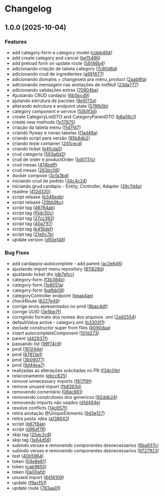 # Changelog

## 1.0.0 (2025-10-04)


### Features

* add category-form e category model ([cdeb494](https://github.com/WorkspaceCardappio/cardappio/commit/cdeb4946492646c5fc70cd6104bfd425f6652102))
* add create category and cancel ([be15496](https://github.com/WorkspaceCardappio/cardappio/commit/be15496cc76d6ff8b85f4cda1680514343165c54))
* add preload form on update route ([58146b4](https://github.com/WorkspaceCardappio/cardappio/commit/58146b4f4e71e745cf9f443f9eba61933353c8ba))
* adicionando criação de tabela category ([7c80d6d](https://github.com/WorkspaceCardappio/cardappio/commit/7c80d6d21bb6213667fad78d3e8a8b2dd094f36c))
* adicionando crud de ingredientes ([a991677](https://github.com/WorkspaceCardappio/cardappio/commit/a99167713c513b266edc3607319917514dafd879))
* adicionando domains + changesets pra menu_product ([2aab8fa](https://github.com/WorkspaceCardappio/cardappio/commit/2aab8face074162876eb67011292ed2029cad6cf))
* adicionando mensagem nas anotações de notNull ([23da777](https://github.com/WorkspaceCardappio/cardappio/commit/23da7776cec06d5af6e2862c97bf4bb7ab4ac716))
* adicionando validações extras ([70804be](https://github.com/WorkspaceCardappio/cardappio/commit/70804befb04387609c5f9ee1d36444d13bf560b2))
* Ajustando CRUD cardapio ([6b5bcd9](https://github.com/WorkspaceCardappio/cardappio/commit/6b5bcd97cd3f1b3ce4f685ea2fd6741ba8de4250))
* ajutando estrutura de pacotes ([9e5f72d](https://github.com/WorkspaceCardappio/cardappio/commit/9e5f72de10a2730b476aaed57c171efbe2211a35))
* alterando estrutura e endpoint state ([578fb5b](https://github.com/WorkspaceCardappio/cardappio/commit/578fb5b230adb33df82a05b01757eea12cd73272))
* category component e service ([55b1f3d](https://github.com/WorkspaceCardappio/cardappio/commit/55b1f3d768742e3c0097218ab03f83f9b9ebe50e))
* create CategoryListDTO and CategoryParentDTO ([b8a06c1](https://github.com/WorkspaceCardappio/cardappio/commit/b8a06c186fdbb660d968ee906559bdd5696abbab))
* create new methods ([1c17875](https://github.com/WorkspaceCardappio/cardappio/commit/1c17875ae61eed8ec1092f98c93a0345dd871211))
* criação da tabela menu ([11d7f47](https://github.com/WorkspaceCardappio/cardappio/commit/11d7f47912ffc5f4eec01720c497aa6a7cb6d02e))
* criando flyway e novas tabelas ([f1ad46a](https://github.com/WorkspaceCardappio/cardappio/commit/f1ad46a746d635695cbeb3175866f89bbb0191ef))
* criando script para versão ([85b8db2](https://github.com/WorkspaceCardappio/cardappio/commit/85b8db2ab50e2b04a4a9901c7c09f51ce86dc01a))
* criando teste container ([241cecd](https://github.com/WorkspaceCardappio/cardappio/commit/241cecd9e6240142abbb729114bd3ee874e2a8bb))
* criando ticket ([b4fcda5](https://github.com/WorkspaceCardappio/cardappio/commit/b4fcda5e0619e5b4ddc8dca0cceaad420f0c9c97))
* crud categoria ([593a6d2](https://github.com/WorkspaceCardappio/cardappio/commit/593a6d2281c80c5364b4534003414c9e117a9a7d))
* crud de order e productOrder ([5d0731c](https://github.com/WorkspaceCardappio/cardappio/commit/5d0731c3f2f703903bd8151dfcdf61197cd62b0a))
* crud mesas ([474bdff](https://github.com/WorkspaceCardappio/cardappio/commit/474bdffedcddc3d72aca60843a6879a3e708d638))
* crud mesas ([263bc06](https://github.com/WorkspaceCardappio/cardappio/commit/263bc06abb478fba5f3fceea9e673a268337312f))
* docker compose ([3cfa3bd](https://github.com/WorkspaceCardappio/cardappio/commit/3cfa3bd35ec10d5f92a62af6f4aca91c4d295363))
* iniciando crud de pedido ([34c4c24](https://github.com/WorkspaceCardappio/cardappio/commit/34c4c241cef3416344564bc523d579e4e1cfafe4))
* iniciando grud cardápio - Entity, Controller, Adapter ([39c7d4a](https://github.com/WorkspaceCardappio/cardappio/commit/39c7d4a9f244db538ad0c7ddcd5bad3c5e161b64))
* readme ([412d320](https://github.com/WorkspaceCardappio/cardappio/commit/412d3205090c22c1f93aace8c75659b24c01a168))
* script release ([b346edb](https://github.com/WorkspaceCardappio/cardappio/commit/b346edb100e8b2d7b595a17a4a42e0c71329a8b0))
* script release ([29bb9bc](https://github.com/WorkspaceCardappio/cardappio/commit/29bb9bc49dd832a60c2aaec909b5dacd46459696))
* script tag ([46764ab](https://github.com/WorkspaceCardappio/cardappio/commit/46764ab8d3d589ac38c4385a948dfe8237857f6c))
* script tag ([f0dc50c](https://github.com/WorkspaceCardappio/cardappio/commit/f0dc50c1f1a3f983cfc6d6d53457a915a1774b96))
* script tag ([27cc392](https://github.com/WorkspaceCardappio/cardappio/commit/27cc392538d702a4f5250d04f508d53795286493))
* script tag ([40a71f7](https://github.com/WorkspaceCardappio/cardappio/commit/40a71f75a700d809667c0b80c2a0f3d1261c4744))
* script tag ([b416def](https://github.com/WorkspaceCardappio/cardappio/commit/b416def1df5cf1032a6f1f43aa6d02893023e519))
* script tag ([21e0c7b](https://github.com/WorkspaceCardappio/cardappio/commit/21e0c7b2f208154d33424f592acd85a6a769680e))
* update version ([d50e148](https://github.com/WorkspaceCardappio/cardappio/commit/d50e148cfc4025b127a3284010d94f6182613c52))


### Bug Fixes

* add cardappio-autocomplete - add parent ([ac2e646](https://github.com/WorkspaceCardappio/cardappio/commit/ac2e64648e5217895c7c530e628fe435c73026bb))
* ajustando import menu repository ([811828d](https://github.com/WorkspaceCardappio/cardappio/commit/811828de1723cf5cb6fe09260bf28ce52b28a339))
* ajustando ticket dto ([db7efcc](https://github.com/WorkspaceCardappio/cardappio/commit/db7efcc2dc31a834b1b622047521520d2a528b20))
* category-form ([f3b384b](https://github.com/WorkspaceCardappio/cardappio/commit/f3b384b2ad3ecc374f79028392ec90d8b8123a7d))
* category-form ([1e8051a](https://github.com/WorkspaceCardappio/cardappio/commit/1e8051a75fca52172715432c320180cdbaa8e0f8))
* category-form ([bafbb06](https://github.com/WorkspaceCardappio/cardappio/commit/bafbb06eccd26eda2fa87742d4296f34140f3d87))
* categoryController endpoint ([beaa4ae](https://github.com/WorkspaceCardappio/cardappio/commit/beaa4aefedad4ed181d334d8c86816b09e2b4f62))
* checkRoute ([6227e49](https://github.com/WorkspaceCardappio/cardappio/commit/6227e49b95731a1f74bd6741d7586da5ff86bb27))
* corrige erros apresentados no pmd ([9bac4df](https://github.com/WorkspaceCardappio/cardappio/commit/9bac4df115c9e01109e0e2689e08426caf954403))
* corrige UUID ([3e5be7f](https://github.com/WorkspaceCardappio/cardappio/commit/3e5be7f9a21948bc037c1bdac73220c3d74279c0))
* corrigindo formato dos nomes dos arquivos .xml ([2a92554](https://github.com/WorkspaceCardappio/cardappio/commit/2a92554ceeb09daade6e413ac185794f5096fc2d))
* defaultValue active - category.xml ([b3303f1](https://github.com/WorkspaceCardappio/cardappio/commit/b3303f10c4a54b2b88a342778db116ff7de100b9))
* exclude constructor super from files ([b090daa](https://github.com/WorkspaceCardappio/cardappio/commit/b090daac8263b80f449e5fc3afa3fea84bf26c28))
* insert autocompleteComponent ([101d273](https://github.com/WorkspaceCardappio/cardappio/commit/101d273cb6c259339cd52bea994eb4f579413348))
* parent ([d42937f](https://github.com/WorkspaceCardappio/cardappio/commit/d42937f5b295b9492418e5923cf6a63b2b51c80a))
* passando list ([99f74c9](https://github.com/WorkspaceCardappio/cardappio/commit/99f74c9183568a27931fcc20a08ad86b3a05e142))
* pmd ([161244e](https://github.com/WorkspaceCardappio/cardappio/commit/161244e7be81fba2b63d245d34de02c69b794187))
* pmd ([87813e1](https://github.com/WorkspaceCardappio/cardappio/commit/87813e15972dc54207339ab14d5b87e6bbff63fd))
* pmd ([3b09077](https://github.com/WorkspaceCardappio/cardappio/commit/3b0907770f36bf5711d3dce896234e972e32edbe))
* pmd ([9d44ea7](https://github.com/WorkspaceCardappio/cardappio/commit/9d44ea70a16f5fe92ebe93b0470eb89c9713905c))
* realizadas as alterações solicitadas no PR ([f34c0fe](https://github.com/WorkspaceCardappio/cardappio/commit/f34c0feed517956eb30b356f4900f23fab68cc68))
* relacionamento ([ebcc825](https://github.com/WorkspaceCardappio/cardappio/commit/ebcc825589293eb43ca6b1f9c917f15e69b557df))
* remove unnecessary imports ([f817f9f](https://github.com/WorkspaceCardappio/cardappio/commit/f817f9f6658ba24e321c187d184a0b56d079563c))
* remove unused import ([fb8393d](https://github.com/WorkspaceCardappio/cardappio/commit/fb8393db779a82581d9067352ea5f6364b669257))
* removendo comentário ([08ac861](https://github.com/WorkspaceCardappio/cardappio/commit/08ac86107a42bbd12fc1b623f852d69d495c461c))
* removendo construtores dos genericos ([92ddb24](https://github.com/WorkspaceCardappio/cardappio/commit/92ddb24787108fa4dec8aff498da6f643d1af8b9))
* removendo imports não usados ([d1d464e](https://github.com/WorkspaceCardappio/cardappio/commit/d1d464e7cc4d102f84d46a6a0f9383e797815b97))
* resolve conflicts ([14c657f](https://github.com/WorkspaceCardappio/cardappio/commit/14c657fce7e8d5cab832173778163b151047c83b))
* retira anotação @UniqueElements ([9d3e127](https://github.com/WorkspaceCardappio/cardappio/commit/9d3e127e476224f0d2a8d3a674c0c9f54ea4c751))
* retira pasta .idea ([a138643](https://github.com/WorkspaceCardappio/cardappio/commit/a138643b466fcd69845ed438ed2eea82ea396c26))
* script ([b67f8ae](https://github.com/WorkspaceCardappio/cardappio/commit/b67f8ae338f530a9bd0740f9fd5a958eb30c9760))
* script ([d96df76](https://github.com/WorkspaceCardappio/cardappio/commit/d96df76ce312132e4038a5335db6aea18f6692c3))
* skip tag ([25dc2c8](https://github.com/WorkspaceCardappio/cardappio/commit/25dc2c873c94d6246898ebea8c3fd503d5d3bae3))
* skip tag ([1e64d56](https://github.com/WorkspaceCardappio/cardappio/commit/1e64d56e8b049707f25aefaf2a4f0479725ab077))
* subindo versao e removendo componentes desnecessarios ([6ba937c](https://github.com/WorkspaceCardappio/cardappio/commit/6ba937c41f379da8bac6ef0315be007967511294))
* subindo versao e removendo componentes desnecessarios ([9727923](https://github.com/WorkspaceCardappio/cardappio/commit/97279233bceb0789777e00da1860662f601eef31))
* test ([40b5964](https://github.com/WorkspaceCardappio/cardappio/commit/40b596409f767a14c7c05f705efbed9ee1ecd1d1))
* token ([04e8e81](https://github.com/WorkspaceCardappio/cardappio/commit/04e8e81af186278a2a34a0251a70497feb9cbb81))
* token ([cab9655](https://github.com/WorkspaceCardappio/cardappio/commit/cab965529a1de4f776da119a53037309e0641dd4))
* token ([0a00afd](https://github.com/WorkspaceCardappio/cardappio/commit/0a00afd51e56aec2cb550f113f6277c4a68bccae))
* unused import ([8416109](https://github.com/WorkspaceCardappio/cardappio/commit/8416109183a9386b7a0cadccded4764f1850bbe3))
* update ([f9acf51](https://github.com/WorkspaceCardappio/cardappio/commit/f9acf51ab76a42f94a08cc0cb993d06933f19cb0))
* update route ([783aa01](https://github.com/WorkspaceCardappio/cardappio/commit/783aa01f9b7a3f4db7c94880d3674321c992186d))
